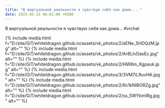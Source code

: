 ```yaml
---
title: "В виртуальной реальности я чувствую себя как дома...."
date: 2023-05-15 06:01:00 +0300
---
```


В виртуальной реальности я чувствую себя как дома...
#vrchat


{% include media.html f="D:/site/GiT/whiteldragon.github.io/assets/vk_photos/2/aENe_SHDQzM.jpg" alt="" %}
{% include media.html f="D:/site/GiT/whiteldragon.github.io/assets/vk_photos/2/Ar8LIvDasEc.jpg" alt="" %}
{% include media.html f="D:/site/GiT/whiteldragon.github.io/assets/vk_photos/2/HW6m_Kgpauk.jpg" alt="" %}
{% include media.html f="D:/site/GiT/whiteldragon.github.io/assets/vk_photos/3/3VM7iL9uvHA.jpg" alt="" %}
{% include media.html f="D:/site/GiT/whiteldragon.github.io/assets/vk_photos/2/6c1kNIBORZg.jpg" alt="" %}
{% include media.html f="D:/site/GiT/whiteldragon.github.io/assets/vk_photos/2/ss_5WYbmIRg.jpg" alt="" %}

